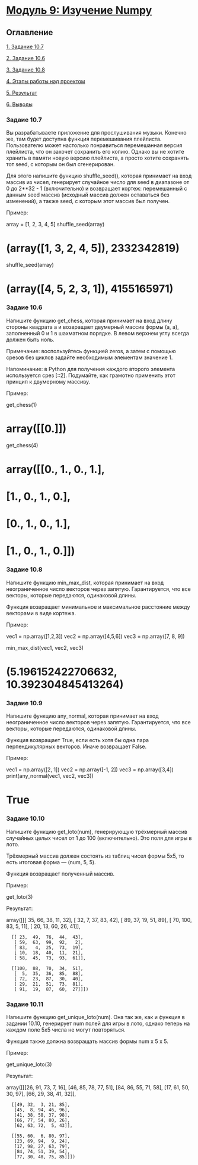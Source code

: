 # [Модуль 9: Изучение Numpy](https://github.com/Alexx-Yu/python_classes)

## Оглавление

[1. Задание 10.7](https://github.com/Alexx-Yu/python_classes/tree/main/Project%200/readme.md#Описание-проекта)

[2. Задание 10.6](https://github.com/Alexx-Yu/python_classes/tree/main/Project%200/readme.md#Основная-задача)

[3. Задание 10.8](https://github.com/Alexx-Yu/python_classes/tree/main/Project%200/readme.md#Краткая-информация-о-данных)

[4. Этапы работы над проектом](https://github.com/Alexx-Yu/python_classes/tree/main/Project%200/readme.md#Этапы-работы-над-проектом)

[5. Результат](https://github.com/Alexx-Yu/python_classes/tree/main/Project%200/readme.md#Результат)

[6. Выводы](https://github.com/Alexx-Yu/python_classes/tree/main/Project%200/readme.md#Выводы)


### Задаие 10.7
Вы разрабатываете приложение для прослушивания музыки. Конечно же, там будет доступна функция перемешивания плейлиста. Пользователю может настолько понравиться перемешанная версия плейлиста, что он захочет сохранить его копию. Однако вы не хотите хранить в памяти новую версию плейлиста, а просто хотите сохранять тот seed, с которым он был сгенерирован.

Для этого напишите функцию shuffle_seed(<array>),  которая принимает на вход массив из чисел, генерирует случайное число для seed в диапазоне от 0 до 2**32 - 1 (включительно) и возвращает кортеж: перемешанный с данным seed массив (исходный массив должен оставаться без изменений), а также seed, с которым этот массив был получен.

Пример:

array = [1, 2, 3, 4, 5]
shuffle_seed(array)
# (array([1, 3, 2, 4, 5]), 2332342819)
shuffle_seed(array)
# (array([4, 5, 2, 3, 1]), 4155165971)


### Задаие 10.6
Напишите функцию get_chess, которая принимает на вход длину стороны квадрата a и возвращает двумерный массив формы (a, a), заполненный 0 и 1 в шахматном порядке. В левом верхнем углу всегда должен быть ноль.

Примечание: воспользуйтесь функцией zeros, а затем с помощью срезов без циклов задайте необходимым элементам значение 1.

Напоминание: в Python для получения каждого второго элемента используется срез [::2]. Подумайте, как грамотно применить этот принцип к двумерному массиву.

Пример:

get_chess(1)
# array([[0.]])
get_chess(4)
# array([[0., 1., 0., 1.],
#        [1., 0., 1., 0.],
#        [0., 1., 0., 1.],
#        [1., 0., 1., 0.]])


### Задаие 10.8
Напишите функцию min_max_dist, которая принимает на вход неограниченное число векторов через запятую. Гарантируется, что все векторы, которые передаются, одинаковой длины.

Функция возвращает минимальное и максимальное расстояние между векторами в виде кортежа.

Пример:

vec1 = np.array([1,2,3])
vec2 = np.array([4,5,6])
vec3 = np.array([7, 8, 9])
 
min_max_dist(vec1, vec2, vec3)
# (5.196152422706632, 10.392304845413264)


### Задаие 10.9
Напишите функцию any_normal, которая принимает на вход неограниченное число векторов через запятую. Гарантируется, что все векторы, которые передаются, одинаковой длины.

Функция возвращает True, если есть хотя бы одна пара перпендикулярных векторов. Иначе возвращает False.

Пример:

vec1 = np.array([2, 1])
vec2 = np.array([-1, 2])
vec3 = np.array([3,4])
print(any_normal(vec1, vec2, vec3))
# True


### Задаие 10.10
Напишите функцию get_loto(num), генерирующую трёхмерный массив случайных целых чисел от 1 до 100 (включительно). Это поля для игры в лото.

Трёхмерный массив должен состоять из таблиц чисел формы 5х5, то есть итоговая форма — (num, 5, 5).

Функция возвращает полученный массив.

Пример:

get_loto(3)

Результат:

array([[[ 35,  66,  38,  11,  32],
       [ 32,   7,  37,  83,  42],
       [ 89,  37,  19,  51,  89],
       [ 70, 100,  83,   5,  11],
       [ 20,  13,  60,  26,  41]],
 
      [[ 23,  49,  76,  44,  43],
       [ 59,  63,  99,  92,   2],
       [ 83,   4,  25,  73,  19],
       [ 10,  18,  40,  11,  21],
       [ 58,  45,  73,  93,  61]],
 
      [[100,  88,  70,  34,  51],
       [  5,  35,  36,  85,  88],
       [ 72,  23,  87,  30,  40],
       [ 29,  21,  51,  73,  81],
       [ 91,  19,  87,  60,  27]]])


### Задаие 10.11
Напишите функцию get_unique_loto(num). Она так же, как и функция в задании 10.10, генерирует num полей для игры в лото, однако теперь на каждом поле 5х5 числа не могут повторяться.

Функция также должна возвращать массив формы num x 5 x 5.

Пример:

get_unique_loto(3)

Результат:

array([[[26, 91, 73,  7, 16],
       [46, 85, 78, 77, 51],
       [84, 86, 55, 71, 58],
       [17, 61, 50, 30, 97],
       [66, 29, 38, 41, 32]],
 
      [[49, 32,  3, 21, 85],
       [45,  8, 94, 46, 96],
       [41, 38, 58, 37, 98],
       [66, 77, 54, 80, 26],
       [62, 63, 72,  5, 43]],
 
      [[55, 60,  6, 80, 97],
       [23, 69, 94,  9, 24],
       [17, 98, 27, 63, 79],
       [84, 74, 51, 39, 54],
       [77, 30, 48, 75, 85]]])


